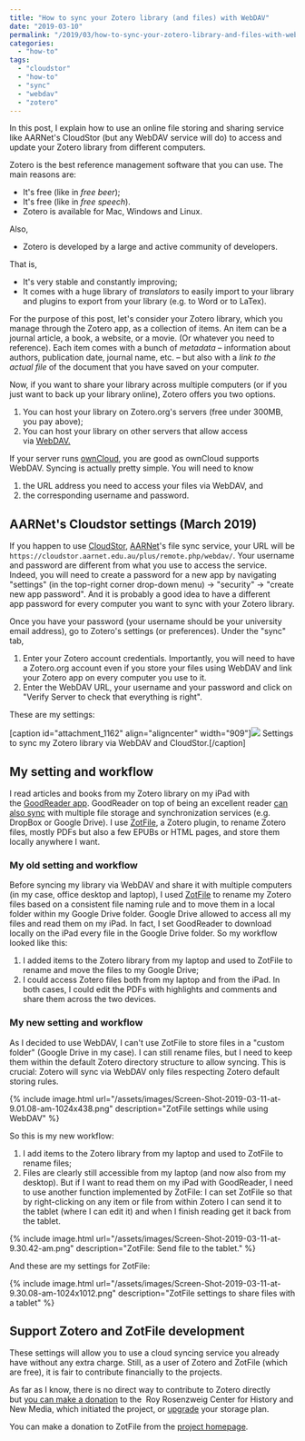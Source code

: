 ```yaml
---
title: "How to sync your Zotero library (and files) with WebDAV"
date: "2019-03-10"
permalink: "/2019/03/how-to-sync-your-zotero-library-and-files-with-webdav/"
categories: 
  - "how-to"
tags: 
  - "cloudstor"
  - "how-to"
  - "sync"
  - "webdav"
  - "zotero"
---
```


In this post, I explain how to use an online file storing and sharing service like AARNet's CloudStor (but any WebDAV service will do) to access and update your Zotero library from different computers.

Zotero is the best reference management software that you can use. The main reasons are:

- It's free (like in _free beer_);
- It's free (like in _free speech_).
- Zotero is available for Mac, Windows and Linux.

Also,

- Zotero is developed by a large and active community of developers.

That is,

- It's very stable and constantly improving;
- It comes with a huge library of _translators_ to easily import to your library and plugins to export from your library (e.g. to Word or to LaTex).

For the purpose of this post, let's consider your Zotero library, which you manage through the Zotero app, as a collection of items. An item can be a journal article, a book, a website, or a movie. (Or whatever you need to reference). Each item comes with a bunch of _metadata_ – information about authors, publication date, journal name, etc. – but also with a _link to the actual file_ of the document that you have saved on your computer.

Now, if you want to share your library across multiple computers (or if you just want to back up your library online), Zotero offers you two options.

1. You can host your library on Zotero.org's servers (free under 300MB, you pay above);
2. You can host your library on other servers that allow access via [WebDAV.](https://en.wikipedia.org/wiki/WebDAV)

If your server runs [ownCloud](https://en.wikipedia.org/wiki/OwnCloud), you are good as ownCloud supports WebDAV. Syncing is actually pretty simple. You will need to know

1. the URL address you need to access your files via WebDAV, and
2. the corresponding username and password.

## AARNet's Cloudstor settings (March 2019)

If you happen to use [CloudStor](https://support.aarnet.edu.au/hc/en-us/categories/200217608-CloudStor), [AARNet](https://www.aarnet.edu.au/)'s file sync service, your URL will be `https://cloudstor.aarnet.edu.au/plus/remote.php/webdav/`. Your username and password are different from what you use to access the service. Indeed, you will need to create a password for a new app by navigating "settings" (in the top-right corner drop-down menu) -> "security" -> "create new app password". And it is probably a good idea to have a different app password for every computer you want to sync with your Zotero library.

Once you have your password (your username should be your university email address), go to Zotero's settings (or preferences). Under the "sync" tab,

1. Enter your Zotero account credentials. Importantly, you will need to have a Zotero.org account even if you store your files using WebDAV and link your Zotero app on every computer you use to it.
2. Enter the WebDAV URL, your username and your password and click on "Verify Server to check that everything is right".

These are my settings:

\[caption id="attachment\_1162" align="aligncenter" width="909"\][![](images/Screen-Shot-2019-03-10-at-6.40.50-pm-909x1024.png)](http://www.francescobailo.net/wordpress/wp-content/uploads/2019/03/Screen-Shot-2019-03-10-at-6.40.50-pm.png) Settings to sync my Zotero library via WebDAV and CloudStor.\[/caption\]

## My setting and workflow

I read articles and books from my Zotero library on my iPad with the [GoodReader app](http://www.goodreader.com/). GoodReader on top of being an excellent reader [can also sync](http://www.goodreader.com/gr-man-tr-servers.html) with multiple file storage and synchronization services (e.g. DropBox or Google Drive). I use [ZotFile](http://zotfile.com/), a Zotero plugin, to rename Zotero files, mostly PDFs but also a few EPUBs or HTML pages, and store them locally anywhere I want.

### My old setting and workflow

Before syncing my library via WebDAV and share it with multiple computers (in my case, office desktop and laptop), I used [ZotFile](http://zotfile.com/) to rename my Zotero files based on a consistent file naming rule and to move them in a local folder within my Google Drive folder. Google Drive allowed to access all my files and read them on my iPad. In fact, I set GoodReader to download locally on the iPad every file in the Google Drive folder. So my workflow looked like this:

1. I added items to the Zotero library from my laptop and used to ZotFile to rename and move the files to my Google Drive;
2. I could access Zotero files both from my laptop and from the iPad. In both cases, I could edit the PDFs with highlights and comments and share them across the two devices.

### My new setting and workflow

As I decided to use WebDAV, I can't use ZotFile to store files in a "custom folder" (Google Drive in my case). I can still rename files, but I need to keep them within the default Zotero directory structure to allow syncing. This is crucial: Zotero will sync via WebDAV only files respecting Zotero default storing rules.

{% include image.html url="/assets/images/Screen-Shot-2019-03-11-at-9.01.08-am-1024x438.png" description="ZotFile settings while using WebDAV" %}

So this is my new workflow:

1. I add items to the Zotero library from my laptop and used to ZotFile to rename files;
2. Files are clearly still accessible from my laptop (and now also from my desktop). But if I want to read them on my iPad with GoodReader, I need to use another function implemented by ZotFile: I can set ZotFile so that by right-clicking on any item or file from within Zotero I can send it to the tablet (where I can edit it) and when I finish reading get it back from the tablet.

{% include image.html url="/assets/images/Screen-Shot-2019-03-11-at-9.30.42-am.png" description="ZotFile: Send file to the tablet." %}

And these are my settings for ZotFile:

{% include image.html url="/assets/images/Screen-Shot-2019-03-11-at-9.30.08-am-1024x1012.png" description="ZotFile settings to share files with a tablet" %}

## Support Zotero and ZotFile development

These settings will allow you to use a cloud syncing service you already have without any extra charge. Still, as a user of Zotero and ZotFile (which are free), it is fair to contribute financially to the projects.

As far as I know, there is no direct way to contribute to Zotero directly but [you can make a donation](https://advancement.gmu.edu/ihm02) to the  Roy Rosenzweig Center for History and New Media, which initiated the project, or [upgrade](https://www.zotero.org/settings/storage) your storage plan.

You can make a donation to ZotFile from the [project homepage](http://zotfile.com/).
